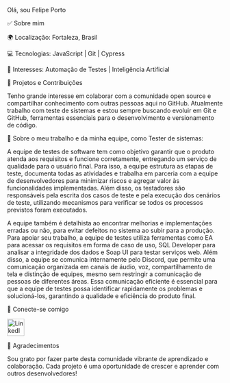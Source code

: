 Olá, sou Felipe Porto

✅ Sobre mim

🌍 Localização: Fortaleza, Brasil

💻 Tecnologias: JavaScript | Git | Cypress

🎯 Interesses: Automação de Testes | Inteligência Artificial

🚀 Projetos e Contribuições

Tenho grande interesse em colaborar com a comunidade open source e compartilhar conhecimento com outras pessoas aqui no GitHub.
Atualmente trabalho com teste de sistemas e estou sempre buscando evoluir em Git e GitHub, ferramentas essenciais para o desenvolvimento e versionamento de código.

🐞 Sobre o meu trabalho e da minha equipe, como Tester de sistemas:

A equipe de testes de software tem como objetivo garantir que o produto atenda aos requisitos e funcione corretamente, entregando um serviço de qualidade para o usuário final. Para isso, a equipe estrutura as etapas de teste, documenta todas as atividades e trabalha em parceria com a equipe de desenvolvedores para minimizar riscos e agregar valor às funcionalidades implementadas. Além disso, os testadores são responsáveis pela escrita dos casos de teste e pela execução dos cenários de teste, utilizando mecanismos para verificar se todos os processos previstos foram executados. 

A equipe também é detalhista ao encontrar melhorias e implementações erradas ou não, para evitar defeitos no sistema ao subir para a produção. Para apoiar seu trabalho, a equipe de testes utiliza ferramentas como EA para acessar os requisitos em forma de caso de uso, SQL Developer para analisar a integridade dos dados e Soap UI para testar serviços web. Além disso, a equipe se comunica internamente pelo Discord, que permite uma comunicação organizada em canais de áudio, voz, compartilhamento de tela e distinção de equipes, mesmo sem restringir a comunicação de pessoas de diferentes áreas. Essa comunicação eficiente é essencial para que a equipe de testes possa identificar rapidamente os problemas e solucioná-los, garantindo a qualidade e eficiência do produto final.

🔗 Conecte-se comigo

<a href="https://www.linkedin.com/in/felipe-porto-magalh%C3%A3es-72b79b170/" target="_blank"> <img src="https://cdn.jsdelivr.net/gh/devicons/devicon/icons/linkedin/linkedin-original.svg" alt="LinkedIn" width="40" height="40"/> </a>

🙌 Agradecimentos

Sou grato por fazer parte desta comunidade vibrante de aprendizado e colaboração. Cada projeto é uma oportunidade de crescer e aprender com outros desenvolvedores!
